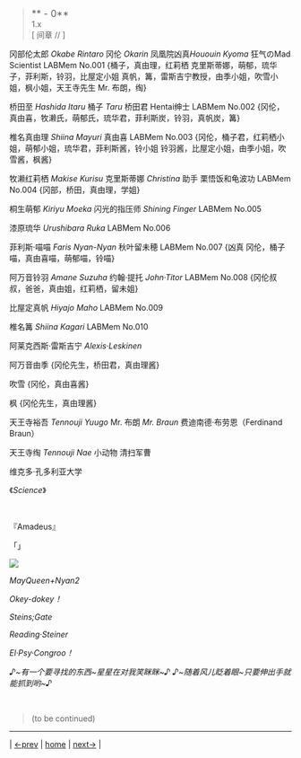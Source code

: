 > <big> ** - 0** </big>  
> 1.x  
> [ 间章 // ] 

冈部伦太郎 *Okabe Rintaro* 冈伦 *Okarin* 凤凰院凶真*Hououin Kyoma* 狂气のMad Scientist LABMem No.001
{桶子，真由理，红莉栖 克里斯蒂娜，萌郁，琉华子，菲利斯，铃羽，比屋定小姐 真帆，篝，雷斯吉宁教授，由季小姐，吹雪小姐，枫小姐，天王寺先生 Mr. 布朗，绹}

桥田至 *Hashida Itaru* 桶子 *Taru* 桥田君 Hentai绅士 LABMem No.002
{冈伦，真由喜，牧濑氏，萌郁氏，琉华君，菲利斯炭，铃羽，真帆炭，篝}

椎名真由理 *Shiina Mayuri* 真由喜 LABMem No.003
{冈伦，桶子君，红莉栖小姐，萌郁小姐，琉华君，菲利斯酱，铃小姐 铃羽酱，比屋定小姐，由季小姐，吹雪酱，枫酱}

牧濑红莉栖 *Makise Kurisu* 克里斯蒂娜 *Christina* 助手 栗悟饭和龟波功 LABMem No.004
{冈部，桥田，真由理，学姐}

桐生萌郁 *Kiriyu Moeka* 闪光的指压师 *Shining Finger* LABMem No.005

漆原琉华 *Urushibara Ruka* LABMem No.006

菲利斯·喵喵 *Faris Nyan-Nyan* 秋叶留未穂 LABMem No.007
{凶真 冈伦，桶子喵，真由喜喵，萌郁喵，铃喵}

阿万音铃羽 *Amane Suzuha* 约翰·提托 *John·Titor* LABMem No.008
{冈伦叔叔，爸爸，真由姐，红莉栖，留未姐}

比屋定真帆 *Hiyajo Maho* LABMem No.009

椎名篝 *Shiina Kagari* LABMem No.010

阿莱克西斯·雷斯吉宁 *Alexis·Leskinen* 

阿万音由季
{冈伦先生，桥田君，真由理酱}

吹雪
{冈伦，真由喜酱}

枫
{冈伦先生，真由理酱}

天王寺裕吾 *Tennouji Yuugo* Mr. 布朗 *Mr. Braun* 费迪南德·布劳恩（Ferdinand Braun）

天王寺绹 *Tennouji Nae* 小动物 清扫军曹

维克多·孔多利亚大学

《*Science*》

&emsp;&emsp; 

『Amadeus』

「」

![](../pics/.png)

*MayQueen+Nyan2*

*Okey-dokey！*

*Steins;Gate*

*Reading·Steiner*

*El·Psy·Congroo！*

*♪~有一个要寻找的东西~星星在对我笑眯眯~♪*
*♪~随着风儿眨着眼~只要伸出手就能抓到哟~♪*

<br/>

> (to be continued)
---

| [←prev](./) | [home](../../) | [next→](./) |
